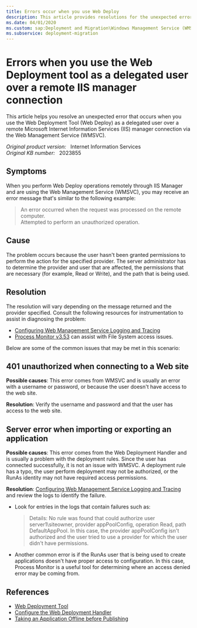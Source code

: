 ```yaml
---
title: Errors occur when you use Web Deploy
description: This article provides resolutions for the unexpected error that occurs when you perform Web Deploy operations remotely through IIS Manager and use WMSVC.
ms.date: 04/01/2020
ms.custom: sap:Deployment and Migration\Windows Management Service (WMSVC)
ms.subservice: deployment-migration
---
```

# Errors when you use the Web Deployment tool as a delegated user over a remote IIS manager connection

This article helps you resolve an unexpected error that occurs when you use the Web Deployment Tool (Web Deploy) as a delegated user over a remote Microsoft Internet Information Services (IIS) manager connection via the Web Management Service (WMSVC).

_Original product version:_ &nbsp; Internet Information Services  
_Original KB number:_ &nbsp; 2023855

## Symptoms

When you perform Web Deploy operations remotely through IIS Manager and are using the Web Management Service (WMSVC), you may receive an error message that's similar to the following example:

> An error occurred when the request was processed on the remote computer.  
> Attempted to perform an unauthorized operation.

## Cause

The problem occurs because the user hasn't been granted permissions to perform the action for the specified provider. The server administrator has to determine the provider and user that are affected, the permissions that are necessary (for example, Read or Write), and the path that is being used.  

## Resolution

The resolution will vary depending on the message returned and the provider specified. Consult the following resources for instrumentation to assist in diagnosing the problem:

- [Configuring Web Management Service Logging and Tracing](/previous-versions/windows/it-pro/windows-server-2008-R2-and-2008/ee461173(v=ws.10))
- [Process Monitor v3.53](/sysinternals/downloads/procmon) can assist with File System access issues.

Below are some of the common issues that may be met in this scenario:  

## 401 unauthorized when connecting to a Web site

**Possible causes**: This error comes from WMSVC and is usually an error with a username or password, or because the user doesn't have access to the web site.

**Resolution**: Verify the username and password and that the user has access to the web site.

## Server error when importing or exporting an application

**Possible causes**: This error comes from the Web Deployment Handler and is usually a problem with the deployment rules. Since the user has connected successfully, it is not an issue with WMSVC. A deployment rule has a typo, the user perform deployment may not be authorized, or the RunAs identity may not have required access permissions.

**Resolution**: [Configuring Web Management Service Logging and Tracing](/previous-versions/windows/it-pro/windows-server-2008-R2-and-2008/ee461173(v=ws.10)) and review the logs to identify the failure.

- Look for entries in the logs that contain failures such as:

    > Details: No rule was found that could authorize user server1\siteowner, provider appPoolConfig, operation Read, path DefaultAppPool. In this case, the provider appPoolConfig isn't authorized and the user tried to use a provider for which the user didn't have permissions.
- Another common error is if the RunAs user that is being used to create applications doesn't have proper access to configuration. In this case, Process Monitor is a useful tool for determining where an access denied error may be coming from.

## References

- [Web Deployment Tool](/previous-versions/windows/it-pro/windows-server-2008-R2-and-2008/dd568996(v=ws.10))
- [Configure the Web Deployment Handler](/iis/publish/using-web-deploy/configure-the-web-deployment-handler)
- [Taking an Application Offline before Publishing](/iis/publish/deploying-application-packages/taking-an-application-offline-before-publishing)
